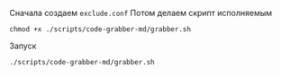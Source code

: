 Сначала создаем `exclude.conf`
Потом делаем скрипт исполняемым
```
chmod +x ./scripts/code-grabber-md/grabber.sh
```
Запуск

```
./scripts/code-grabber-md/grabber.sh
```